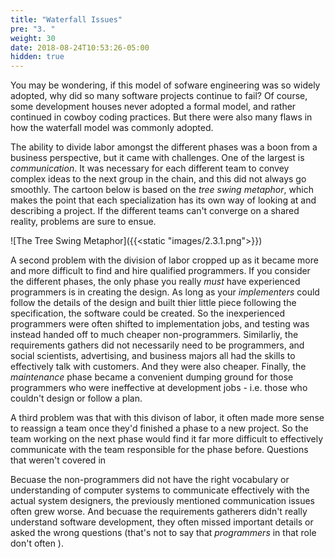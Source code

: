 ```yaml
---
title: "Waterfall Issues"
pre: "3. "
weight: 30
date: 2018-08-24T10:53:26-05:00
hidden: true
---
```


You may be wondering, if this model of sofware engineering was so widely adopted, why did so many software projects continue to fail?  Of course, some development houses never adopted a formal model, and rather continued in cowboy coding practices.  But there were also many flaws in how the waterfall model was commonly adopted.

The ability to divide labor amongst the different phases was a boon from a business perspective, but it came with challenges.  One of the largest is _communication_.  It was necessary for each different team to convey complex ideas to the next group in the chain, and this did not always go smoothly. The cartoon below is based on the _tree swing metaphor_, which makes the point that each specialization has its own way of looking at and describing a project. If the different teams can't converge on a shared reality, problems are sure to ensue.  

![The Tree Swing Metaphor]({{<static "images/2.3.1.png">}})

A second problem with the division of labor cropped up as it became more and more difficult to find and hire qualified programmers.  If you consider the different phases, the only phase you really _must_ have experienced programmers is in creating the design.  As long as your _implementers_ could follow the details of the design and built thier little piece following the specification, the software could be created.  So the inexperienced programmers were often shifted to implementation jobs, and testing was instead handed off to much cheaper non-programmers.  Similarliy, the requirements gathers did not necessarily need to be programmers, and social scientists, advertising, and business majors all had the skills to effectively talk with customers. And they were also cheaper.  Finally, the _maintenance_ phase became a convenient dumping ground for those programmers who were ineffective at development jobs - i.e. those who couldn't design or follow a plan.

A third problem was that with this divison of labor, it often made more sense to reassign a team once they'd finished a phase to a new project.  So the team working on the next phase would find it far more difficult to effectively communicate with the team responsible for the phase before. Questions that weren't covered in 

Becuase the non-programmers did not have the right vocabulary or understanding of computer systems to communicate effectively with the actual system designers, the previously mentioned communication issues often grew worse.  And becuase the requirements gatherers didn't really understand software development, they often missed important details or asked the wrong questions (that's not to say that _programmers_ in that role don't often ).